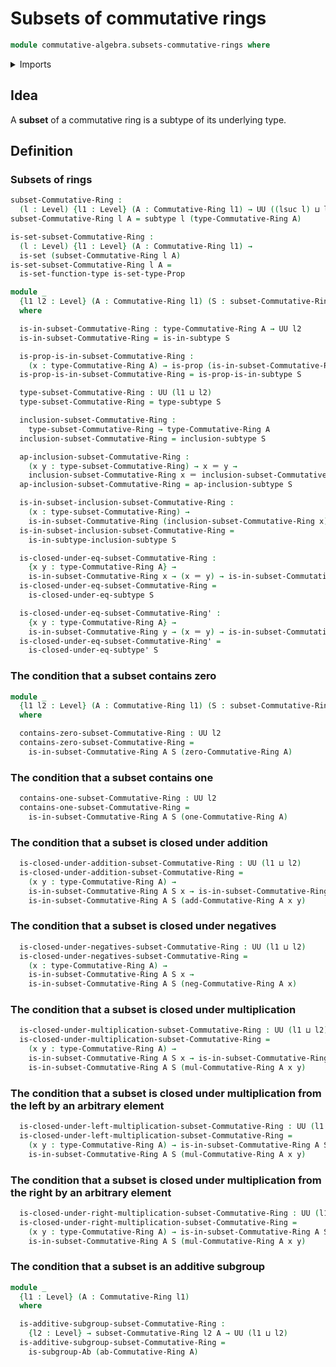 # Subsets of commutative rings

```agda
module commutative-algebra.subsets-commutative-rings where
```

<details><summary>Imports</summary>

```agda
open import commutative-algebra.commutative-rings

open import foundation.identity-types
open import foundation.propositional-extensionality
open import foundation.propositions
open import foundation.sets
open import foundation.subtypes
open import foundation.universe-levels

open import group-theory.subgroups-abelian-groups
```

</details>

## Idea

A **subset** of a commutative ring is a subtype of its underlying type.

## Definition

### Subsets of rings

```agda
subset-Commutative-Ring :
  (l : Level) {l1 : Level} (A : Commutative-Ring l1) → UU ((lsuc l) ⊔ l1)
subset-Commutative-Ring l A = subtype l (type-Commutative-Ring A)

is-set-subset-Commutative-Ring :
  (l : Level) {l1 : Level} (A : Commutative-Ring l1) →
  is-set (subset-Commutative-Ring l A)
is-set-subset-Commutative-Ring l A =
  is-set-function-type is-set-type-Prop

module _
  {l1 l2 : Level} (A : Commutative-Ring l1) (S : subset-Commutative-Ring l2 A)
  where

  is-in-subset-Commutative-Ring : type-Commutative-Ring A → UU l2
  is-in-subset-Commutative-Ring = is-in-subtype S

  is-prop-is-in-subset-Commutative-Ring :
    (x : type-Commutative-Ring A) → is-prop (is-in-subset-Commutative-Ring x)
  is-prop-is-in-subset-Commutative-Ring = is-prop-is-in-subtype S

  type-subset-Commutative-Ring : UU (l1 ⊔ l2)
  type-subset-Commutative-Ring = type-subtype S

  inclusion-subset-Commutative-Ring :
    type-subset-Commutative-Ring → type-Commutative-Ring A
  inclusion-subset-Commutative-Ring = inclusion-subtype S

  ap-inclusion-subset-Commutative-Ring :
    (x y : type-subset-Commutative-Ring) → x ＝ y →
    inclusion-subset-Commutative-Ring x ＝ inclusion-subset-Commutative-Ring y
  ap-inclusion-subset-Commutative-Ring = ap-inclusion-subtype S

  is-in-subset-inclusion-subset-Commutative-Ring :
    (x : type-subset-Commutative-Ring) →
    is-in-subset-Commutative-Ring (inclusion-subset-Commutative-Ring x)
  is-in-subset-inclusion-subset-Commutative-Ring =
    is-in-subtype-inclusion-subtype S

  is-closed-under-eq-subset-Commutative-Ring :
    {x y : type-Commutative-Ring A} →
    is-in-subset-Commutative-Ring x → (x ＝ y) → is-in-subset-Commutative-Ring y
  is-closed-under-eq-subset-Commutative-Ring =
    is-closed-under-eq-subtype S

  is-closed-under-eq-subset-Commutative-Ring' :
    {x y : type-Commutative-Ring A} →
    is-in-subset-Commutative-Ring y → (x ＝ y) → is-in-subset-Commutative-Ring x
  is-closed-under-eq-subset-Commutative-Ring' =
    is-closed-under-eq-subtype' S
```

### The condition that a subset contains zero

```agda
module _
  {l1 l2 : Level} (A : Commutative-Ring l1) (S : subset-Commutative-Ring l2 A)
  where

  contains-zero-subset-Commutative-Ring : UU l2
  contains-zero-subset-Commutative-Ring =
    is-in-subset-Commutative-Ring A S (zero-Commutative-Ring A)
```

### The condition that a subset contains one

```agda
  contains-one-subset-Commutative-Ring : UU l2
  contains-one-subset-Commutative-Ring =
    is-in-subset-Commutative-Ring A S (one-Commutative-Ring A)
```

### The condition that a subset is closed under addition

```agda
  is-closed-under-addition-subset-Commutative-Ring : UU (l1 ⊔ l2)
  is-closed-under-addition-subset-Commutative-Ring =
    (x y : type-Commutative-Ring A) →
    is-in-subset-Commutative-Ring A S x → is-in-subset-Commutative-Ring A S y →
    is-in-subset-Commutative-Ring A S (add-Commutative-Ring A x y)
```

### The condition that a subset is closed under negatives

```agda
  is-closed-under-negatives-subset-Commutative-Ring : UU (l1 ⊔ l2)
  is-closed-under-negatives-subset-Commutative-Ring =
    (x : type-Commutative-Ring A) →
    is-in-subset-Commutative-Ring A S x →
    is-in-subset-Commutative-Ring A S (neg-Commutative-Ring A x)
```

### The condition that a subset is closed under multiplication

```agda
  is-closed-under-multiplication-subset-Commutative-Ring : UU (l1 ⊔ l2)
  is-closed-under-multiplication-subset-Commutative-Ring =
    (x y : type-Commutative-Ring A) →
    is-in-subset-Commutative-Ring A S x → is-in-subset-Commutative-Ring A S y →
    is-in-subset-Commutative-Ring A S (mul-Commutative-Ring A x y)
```

### The condition that a subset is closed under multiplication from the left by an arbitrary element

```agda
  is-closed-under-left-multiplication-subset-Commutative-Ring : UU (l1 ⊔ l2)
  is-closed-under-left-multiplication-subset-Commutative-Ring =
    (x y : type-Commutative-Ring A) → is-in-subset-Commutative-Ring A S y →
    is-in-subset-Commutative-Ring A S (mul-Commutative-Ring A x y)
```

### The condition that a subset is closed under multiplication from the right by an arbitrary element

```agda
  is-closed-under-right-multiplication-subset-Commutative-Ring : UU (l1 ⊔ l2)
  is-closed-under-right-multiplication-subset-Commutative-Ring =
    (x y : type-Commutative-Ring A) → is-in-subset-Commutative-Ring A S x →
    is-in-subset-Commutative-Ring A S (mul-Commutative-Ring A x y)
```

### The condition that a subset is an additive subgroup

```agda
module _
  {l1 : Level} (A : Commutative-Ring l1)
  where

  is-additive-subgroup-subset-Commutative-Ring :
    {l2 : Level} → subset-Commutative-Ring l2 A → UU (l1 ⊔ l2)
  is-additive-subgroup-subset-Commutative-Ring =
    is-subgroup-Ab (ab-Commutative-Ring A)
```

